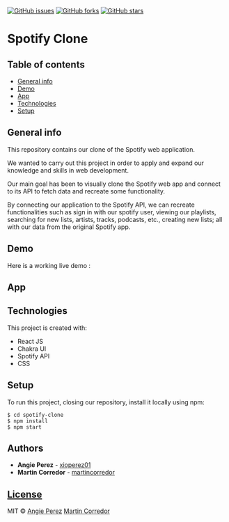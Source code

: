 [![GitHub issues](https://img.shields.io/github/issues/xioperez01/spotify-clone)](https://github.com/xioperez01/spotify-clone/issues)
[![GitHub forks](https://img.shields.io/github/forks/xioperez01/spotify-clone?color=orange)](https://github.com/xioperez01/spotify-clone/network)
[![GitHub stars](https://img.shields.io/github/stars/xioperez01/spotify-clone?color=blueviolet)](https://github.com/xioperez01/spotify-clone/stargazers)

# Spotify Clone
## Table of contents
* [General info](#general-info)
* [Demo](#demo)
* [App](#app)
* [Technologies](#technologies)
* [Setup](#setup)

## General info
This repository contains our clone of the Spotify web application.

We wanted to carry out this project in order to apply and expand our knowledge and skills in web development.

Our main goal has been to visually clone the Spotify web app and connect to its API to fetch data and recreate some functionality.

By connecting our application to the Spotify API, we can recreate functionalities such as sign in with our spotify user, viewing our playlists, searching for new lists, artists, tracks, podcasts, etc., creating new lists; all with our data from the original Spotify app.

## Demo
Here is a working live demo :

## App

	
## Technologies
This project is created with:
* React JS
* Chakra UI
* Spotify API
* CSS

## Setup
To run this project, closing our repository, install it locally using npm:

```
$ cd spotify-clone
$ npm install
$ npm start
```
## Authors
* **Angie Perez** - [xioperez01](https://github.com/xioperez01)
* **Martin Corredor** - [martincorredor](https://github.com/martincorredor)

## [License](https://github.com/xioperez01/spotify-clone/blob/main/LICENSE)
MIT © [Angie Perez](https://github.com/xioperez01) [Martin Corredor](https://github.com/martincorredor)
